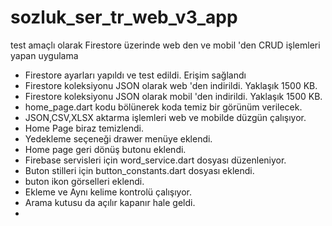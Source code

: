 # sozluk_ser_tr_web_v3_app

test amaçlı olarak Firestore üzerinde web den ve mobil 'den CRUD işlemleri yapan uygulama
- Firestore ayarları yapıldı ve test edildi. Erişim sağlandı
- Firestore koleksiyonu JSON olarak web 'den indirildi. Yaklaşık 1500 KB.
- Firestore koleksiyonu JSON olarak mobil 'den indirildi. Yaklaşık 1500 KB.
- home_page.dart kodu bölünerek koda temiz bir görünüm verilecek.
- JSON,CSV,XLSX aktarma işlemleri web ve mobilde düzgün çalışıyor.
- Home Page biraz temizlendi.
- Yedekleme seçeneği drawer menüye eklendi.
- Home page geri dönüş butonu eklendi.
- Firebase servisleri için word_service.dart dosyası düzenleniyor.
- Buton stilleri için button_constants.dart dosyası eklendi.
- buton ikon görselleri eklendi.
- Ekleme ve Aynı kelime kontrolü çalışıyor.
- Arama kutusu da açılır kapanır hale geldi.
- 